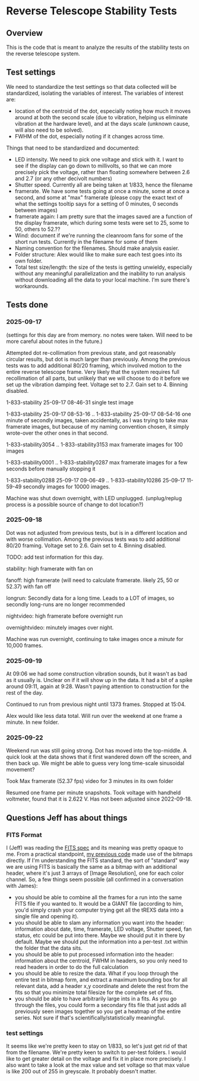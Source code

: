 # Reverse Telescope Stability Tests

## Overview

This is the code that is meant to analyze the results of the stability tests on the reverse telescope system. 


## Test settings
We need to standardize the test settings so that data collected will be standardized, isolating the variables of interest.
The variables of interest are: 
 - location of the centroid of the dot, especially noting how much it moves around at both the second scale (due to vibration, helping us eliminate vibration at the hardware level), and at the days scale (unknown cause, will also need to be solved).
 - FWHM of the dot, especially noting if it changes across time.

Things that need to be standardized and documented:
 - LED intensity. We need to pick one voltage and stick with it. I want to see if the display can go down to millivolts, so that we can more precisely pick the voltage, rather than floating somewhere between 2.6 and 2.7 (or any other decivolt numbers)
 - Shutter speed. Currently all are being taken at 1/833, hence the filename
 - framerate. We have some tests going at once a minute, some at once a second, and some at "max" framerate (please copy the exact text of what the settings tooltip says for a setting of 0 minutes, 0 seconds between images)
 - framerate again: I am pretty sure that the images saved are a function of the display framerate, which during some tests were set to 25, some to 50, others to 52.?? 
 - Wind: document if we're running the cleanroom fans for some of the short run tests. Currently in the filename for some of them
 - Naming convention for the filenames. Should make analysis easier.
 - Folder structure: Alex would like to make sure each test goes into its own folder.
 - Total test size/length: the size of the tests is getting unwieldy, especially without any meaningful parallelization and the inability to run analysis without downloading all the data to your local machine. I'm sure there's workarounds.

## Tests done

### 2025-09-17
(settings for this day are from memory. no notes were taken. Will need to be more careful about notes in the future.)

Attempted dot re-collimation from previous state, and got reasonably circular results, but dot is much larger than previously. 
Among the previous tests was to add additional 80/20 framing, which involved motion to the entire reverse telescope frame. Very likely that the system requires full recollimation of all parts, but unlikely that we will choose to do it before we set up the vibration damping feet.
Voltage set to 2.7. Gain set to 4. Binning disabled. 

1-833-stability 25-09-17 08-46-31 single test image

1-833-stability 25-09-17 08-53-16 .. 1-833-stability 25-09-17 08-54-16 one minute of secondly images, taken accidentally, as I was trying to take max framerate images, but because of my naming convention chosen, it simply wrote-over the other ones in that second.

1-833-stability3054 .. 1-833-stability3153  max framerate images for 100 images

1-833-stability0001 .. 1-833-stability0287 max framerate images for a few seconds before manually stopping it

1-833-stability0288 25-09-17 09-06-49 .. 1-833-stability10286 25-09-17 11-59-49 secondly images for 10000 images.

Machine was shut down overnight, with LED unplugged. (unplug/replug process is a possible source of change to dot location?)

### 2025-09-18
Dot was not adjusted from previous tests, but is in a different location and with worse collimation. 
Among the previous tests was to add additional 80/20 framing. 
Voltage set to 2.6. Gain set to 4. Binning disabled. 

TODO: add test information for this day.

stability: high framerate with fan on

fanoff: high framerate (will need to calculate framerate. likely 25, 50 or 52.37) with fan off

longrun: Secondly data for a long time. Leads to a LOT of images, so secondly long-runs are no longer recommended

nightvideo: high framerate before overnight run

overnightvideo: minutely images over night.


Machine was run overnight, continuing to take images once a *minute* for 10,000 frames.

### 2025-09-19
At 09:06 we had some construction vibration sounds, but it wasn't as bad as it usually is. Unclear on if it will show up in the data. It had a bit of a spike around 09:11, again at 9:28. Wasn't paying attention to construction for the rest of the day.

Continued to run from previous night until 1373 frames. Stopped at 15:04. 

Alex would like less data total. Will run over the weekend at one frame a minute. In new folder.


### 2025-09-22
Weekend run was still going strong. Dot has moved into the top-middle. A quick look at the data shows that it first wandered down off the screen, and then back up. We might be able to guess very long time-scale sinusoidal movement?

Took Max framerate (52.37 fps) video for 3 minutes in its own folder

Resumed one frame per minute snapshots. Took voltage with handheld voltmeter, found that it is 2.622 V. Has not been adjusted since 2022-09-18.

## Questions Jeff has about things
### FITS Format
I (Jeff) was reading the [FITS spec](https://fits.gsfc.nasa.gov/fits_standard.html) and its meaning was pretty opaque to me. 
From a practical standpoint, [my previous code](https://github.com/jad507/ReverseTelescopeDot) made use of the bitmaps directly. 
If I'm understanding the FITS standard, the sort of "standard" way we are using FITS is basically the same as a bitmap with an additional header, where it's just 3 arrays of [Image Resolution], one for each color channel.
So, a few things seem possible (all confirmed in a conversation with James):
- you should be able to combine all the frames for a run into the same FITS file if you wanted to. It would be a GIANT file (according to him, you'd simply crash your computer trying get all the tREXS data into a single file and opening it).
- you should be able to slam any information you want into the header: information about date, time, framerate, LED voltage, Shutter speed, fan status, etc could be put into there. Maybe we should put it in there by default. Maybe we should put the information into a per-test .txt within the folder that the data sits.
- you should be able to put processed information into the header: information about the centroid, FWHM in headers, so you only need to read headers in order to do the full calculation
- you should be able to resize the data. What if you loop through the entire test in bitmap form, and extract a maximum bounding box for all relevant data, add a header x,y coordinate and delete the rest from the fits so that you minimize total filesize for the complete set of fits.
- you should be able to have arbitrarily large ints in a fits. As you go through the files, you could form a secondary fits file that just adds all previously seen images together so you get a heatmap of the entire series. Not sure if that's scientifically/statistically meaningful.

### test settings
It seems like we're pretty keen to stay on 1/833, so let's just get rid of that from the filename.
We're pretty keen to switch to per-test folders.
I would like to get greater detail on the voltage and fix it in place more precisely. I also want to take a look at the max value and set voltage so that max value is like 200 out of 255 in greyscale. It probably doesn't matter.
